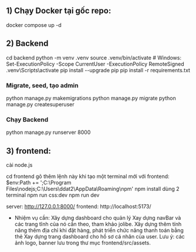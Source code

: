 ## 1) Chạy Docker tại gốc repo:
docker compose up -d
## 2) Backend
cd backend
python -m venv .venv
source .venv/bin/activate            # Windows: Set-ExecutionPolicy -Scope CurrentUser -ExecutionPolicy RemoteSigned
                                                .venv\Scripts\activate
pip install --upgrade pip
pip install -r requirements.txt      
### Migrate, seed, tạo admin
python manage.py makemigrations
python manage.py migrate
python manage.py createsuperuser
### Chạy Backend
python manage.py runserver 8000

## 3) frontend:
cài node.js

cd frontend
gõ thêm lệnh này khi tạo một terminal mới với frontend: $env:Path += ';C:\Program Files\nodejs;C:\Users\ddat2\AppData\Roaming\npm'
npm install
dùng 2 terminal
    npm run css:dev
    npm run dev

server: http://127.0.0.1:8000/
frontend: http://localhost:5173/

- Nhiệm vụ cần:
Xây dựng dashboard cho quản lý
Xay dựng navBar và các trang tĩnh của nó cần theo, tham khảo jolibe.
Xây dựng thêm tính năng thêm địa chỉ khi đặt hàng, phát triển chức năng thanh toán bằng thẻ
Xay dựng trang dashboard cho hồ sơ cá nhân của user.
Lưu ý: các ảnh logo, banner lưu trong thư mục frontend/src/assets.

